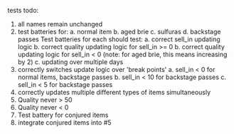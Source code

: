 tests todo:
1. all names remain unchanged
2. test batteries for:
  a. normal item
  b. aged brie
  c. sulfuras
  d. backstage passes
Test batteries for each should test:
  a. correct sell_in updating logic
  b. correct quality updating logic for sell_in >= 0
  b. correct quality updating logic for sell_in < 0 (note: for aged brie, this means increasing by 2)
  c. updating over multiple days
3. correctly switches update logic over 'break points'
  a. sell_in < 0 for normal items, backstage passes
  b. sell_in < 10 for backstage passes
  c. sell_in < 5 for backstage passes
4. correctly updates multiple different types of items simultaneously
5. Quality never > 50
6. Quality never < 0
7. Test battery for conjured items
8. integrate conjured items into #5
